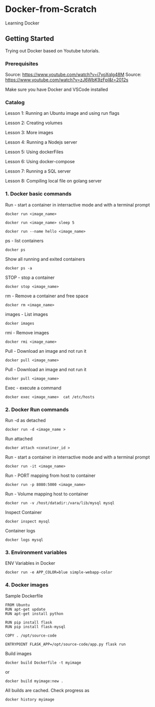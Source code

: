 # Docker-from-Scratch
Learning Docker

## Getting Started

Trying out Docker based on Youtube tutorials.

### Prerequisites

Source: https://www.youtube.com/watch?v=i7yoXqlg48M
Source: https://www.youtube.com/watch?v=zJ6WbK9zFpI&t=2012s

Make sure you have Docker and VSCode installed


### Catalog

Lesson 1: Running an Ubuntu image and using run flags

Lesson 2: Creating volumes

Lesson 3: More images

Lesson 4: Running a Nodejs server

Lesson 5: Using dockerFiles

Lesson 6: Using docker-compose

Lesson 7: Running a SQL server

Lesson 8: Compiling local file on golang server


### 1. Docker basic commands

Run - start a container in interractive mode and with a terminal prompt
````
docker run <image_name>
````
````
docker run <image_name> sleep 5
````
````
docker run --name hello <image_name> 
````
ps - list containers
````
docker ps
````

Show all running and exited containers
````
docker ps -a
````

STOP - stop a container
````
docker stop <image_name>
````

rm - Remove a container and free space
````
docker rm <image_name>
````

images - List images
````
docker images
````

rmi - Remove images
````
docker rmi <image_name>
````

Pull - Download an image and not run it
````
docker pull <image_name>
````

Pull - Download an image and not run it
````
docker pull <image_name>
````

Exec - execute a command
````
docker exec <image_name>  cat /etc/hosts
````

### 2. Docker Run commands

Run -d as detached
````
docker run -d <image_name >
````

Run  attached
````
docker attach <conatiner_id >
````
Run - start a container in interractive mode and with a terminal prompt
````
docker run -it <image_name>
````

Run - PORT mapping from host to container
````
docker run -p 8080:5000 <image_name>
````

Run - Volume mapping host to container
````
docker run -v /host/datadir:/vara/lib/mysql mysql
````

Inspect Container
````
docker inspect mysql
````

Container logs
````
docker logs mysql
````

### 3. Environment variables

ENV Variables in Docker
```
docker run -e APP_COLOR=blue simple-webapp-color
```
### 4. Docker images

Sample Dockerfile
````
FROM Ubuntu
RUN apt-get update
RUN apt-get install python

RUN pip install flask
RUN pip install flask-mysql

COPY . /opt/source-code

ENTRYPOINT FLASK_APP=/opt/source-code/app.py flask run

````
Build images
```
docker build Dockerfile -t myimage
```
or
````
docker build myimage:new .
````
All builds are cached. Check progress as
```
docker history myimage
```